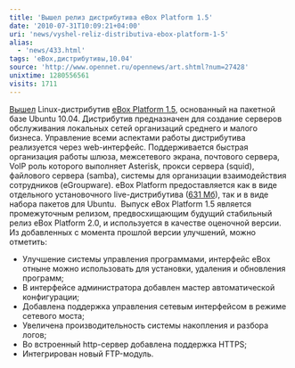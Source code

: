 ```yaml
---
title: 'Вышел релиз дистрибутива eBox Platform 1.5'
date: '2010-07-31T10:09:21+04:00'
uri: 'news/vyshel-reliz-distributiva-ebox-platform-1-5'
alias: 
  - 'news/433.html'
tags: 'eBox,дистрибутивы,10.04'
source: 'http://www.opennet.ru/opennews/art.shtml?num=27428'
unixtime: 1280556561
visits: 1711
---
```

[Вышел](http://www.ebox-platform.com/archives/2010/07/26/445-ebox-platform-1-5-installer-cd-now-released/) Linux-дистрибутив [eBox Platform 1.5](http://www.ebox-platform.com/), основанный на пакетной базе Ubuntu 10.04. Дистрибутив предназначен для создание серверов обслуживания локальных сетей организаций среднего и малого бизнеса. Управление всеми аспектами работы дистрибутива реализуется через web-интерфейс. Поддерживается быстрая организация работы шлюза, межсетевого экрана, почтового сервера, VoIP роль которого выполняет Asterisk, прокси сервера (squid), файлового сервера (samba), системы для организации взаимодействия сотрудников (eGroupware). eBox Platform предоставляется как в виде отдельного установочного live-дистрибутива ([631 Мб](http://downloads.sourceforge.net/ebox-platform/ebox_installer-1.5-i386.iso)), так и в виде набора пакетов для Ubuntu.  Выпуск eBox Platform 1.5 является промежуточным релизом, предвосхищающим будущий стабильный релиз eBox Platform 2.0, и используется в качестве оценочной версии. Из добавленных с момента прошлой версии улучшений, можно отметить:   

*   Улучшение системы управления программами, интерфейс eBox отныне можно использовать для установки, удаления и обновления программ;
*   В интерфейсе администратора добавлен мастер автоматической конфигурации;
*   Добавлена поддержка управления сетевым интерфейсом в режиме сетевого моста;
*   Увеличена производительность системы накопления и разбора логов;
*   Во встроенный http-сервер добавлена поддержка HTTPS;
*   Интегрирован новый FTP-модуль.
